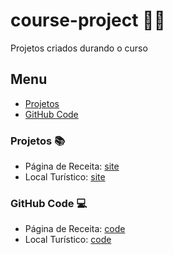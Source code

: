 # course-project :woman_technologist:
 Projetos criados durando o curso

## Menu

- [Projetos](#projetos)
- [GitHub Code](#github-code)

### Projetos :books:

- Página de Receita: [site](https://erikaestudar.github.io/course-project/P%C3%A1gina%20de%20Receita/index.html)
- Local Turístico: [site](https://erikaestudar.github.io/course-project/Local%20Tur%C3%ADstico/index.html)

### GitHub Code :computer:

- Página de Receita: [code](https://github.com/Erikaestudar/course-project/tree/main/P%C3%A1gina%20de%20Receita)
- Local Turístico:  [code](https://github.com/Erikaestudar/course-project/tree/main/Local%20Tur%C3%ADstico)